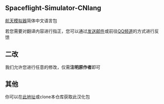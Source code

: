 ## Spaceflight-Simulator-CNlang

[航天模拟器](https://play.google.com/store/apps/details?id=com.StefMorojna.SpaceflightSimulator)简体中文语言包

若您需要对翻译内容进行指正，您可以通过[发送邮件](mailto:sthenight@qq.com)或前往[QQ频道](https://pd.qq.com/s/2tde3yezd)的方式进行反馈

## 二改

我们允许您进行任意的修改，仅需**注明原作者**即可

## 其他

你可以在[此地址](https://sfscn.sthenight.top/get.html#获取)或clone本仓库获取此汉化包